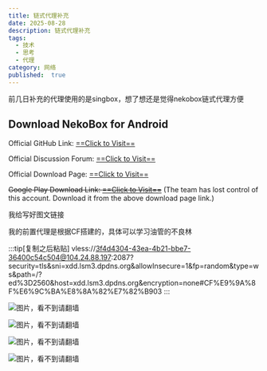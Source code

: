 ```yaml
---
title: 链式代理补充
date: 2025-08-28
description: 链式代理补充
tags:
  - 技术
  - 思考
  - 代理
category: 网络
published:  true
---
```

前几日补充的代理使用的是singbox，想了想还是觉得nekobox链式代理方便

## Download NekoBox for Android

Official GitHub Link: [==Click to Visit==](https://github.com/MatsuriDayo/NekoBoxForAndroid)

Official Discussion Forum: [==Click to Visit==](https://github.com/MatsuriDayo/NekoBoxForAndroid/issues)

Official Download Page: [==Click to Visit==](https://github.com/MatsuriDayo/NekoBoxForAndroid/releases)

~~Google Play Download Link: [==Click to Visit==](https://play.google.com/store/apps/details?id=moe.nb4a)~~ (The team has lost control of this account. Download it from the above download page link.)

我给写好图文链接

我的前置代理是根据CF搭建的，具体可以学习油管的不良林

:::tip[复制之后粘贴]
vless://3f4d4304-43ea-4b21-bbe7-36400c54c504@104.24.88.197:2087?security=tls&sni=xdd.lsm3.dpdns.org&allowInsecure=1&fp=random&type=ws&path=/?ed%3D2560&host=xdd.lsm3.dpdns.org&encryption=none#CF%E9%9A%8F%E6%9C%BA%E8%8A%82%E7%82%B903
:::

![图片，看不到请翻墙](https://image.342191.xyz/file/AgACAgUAAyEGAASrPZpLAAMZaLASpYv5yNHdTko3Ggx_K2e26jwAAtfIMRtPWYBVj7eRDi41_iQBAAMCAAN3AAM2BA.png)

![图片，看不到请翻墙](https://image.342191.xyz/file/AgACAgUAAyEGAASrPZpLAAMaaLASxZ-L4O-g7fFqBK8OP9DqHpwAAtjIMRtPWYBVtHIWPdoRxkkBAAMCAAN3AAM2BA.png)

![图片，看不到请翻墙](https://image.342191.xyz/file/AgACAgUAAyEGAASrPZpLAAMbaLAS5m3y-A3u-pNKKo8dwC4v9hYAAuLIMRtPWYBVdeXqDwT1X-4BAAMCAAN3AAM2BA.png)

![图片，看不到请翻墙](https://image.342191.xyz/file/AgACAgUAAyEGAASrPZpLAAMcaLAS_jUiBuDL1p54ES4ZieL6dR8AAuPIMRtPWYBV-TswRVFW65gBAAMCAAN3AAM2BA.png)



